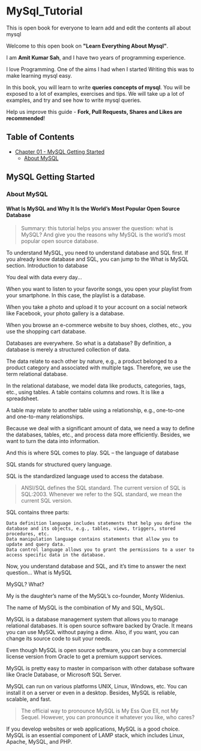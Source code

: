 # MySql_Tutorial
This is open book for everyone to learn add and edit the contents all about mysql

Welcome to this open book on **"Learn Everything About Mysql"**. 

I am **Amit Kumar Sah**, and I have two years of programming experience. 

I love Programming. One of the aims I had when I started Writing this was to make learning mysql easy. 

In this book, you will learn to write **queries** **concepts of mysql**. You will be exposed to a lot of examples, exercises and tips. We will take up a lot of examples, and try and see how to write mysql queries. 

Help us improve this guide - **Fork, Pull Requests, Shares and Likes are recommended**!


## Table of Contents

* [Chapter 01 - MySQL Getting Started](#MySQL-Getting-Started)
    * [About MySQL](#About-MySQL)
    
    
    
## MySQL Getting Started
### About MySQL
#### What Is MySQL and Why It Is the World’s Most Popular Open Source Database

> Summary: this tutorial helps you answer the question: what is MySQL? And give you the reasons why MySQL is the world’s most popular open source database.

To understand MySQL, you need to understand database and SQL first. If you already know database and SQL, you can jump to the What is MySQL section.
Introduction to database

You deal with data every day…

When you want to listen to your favorite songs, you open your playlist from your smartphone. In this case, the playlist is a database.

When you take a photo and upload it to your account on a social network like Facebook, your photo gallery is a database.

When you browse an e-commerce website to buy shoes, clothes, etc., you use the shopping cart database.

Databases are everywhere. So what is a database?  By definition, a database is merely a structured collection of data.

The data relate to each other by nature, e.g., a product belonged to a product category and associated with multiple tags. Therefore, we use the term relational database.

In the relational database, we model data like products, categories, tags, etc., using tables. A table contains columns and rows. It is like a spreadsheet.

A table may relate to another table using a relationship, e.g., one-to-one and one-to-many relationships.

Because we deal with a significant amount of data, we need a way to define the databases, tables, etc., and process data more efficiently. Besides, we want to turn the data into information.

And this is where SQL comes to play.
SQL – the language of database

SQL stands for structured query language.

SQL is the standardized language used to access the database.

> ANSI/SQL defines the SQL standard. The current version of SQL is SQL:2003. Whenever we refer to the SQL standard, we mean the current SQL version.

SQL contains three parts:

    Data definition language includes statements that help you define the database and its objects, e.g., tables, views, triggers, stored procedures, etc.
    Data manipulation language contains statements that allow you to update and query data.
    Data control language allows you to grant the permissions to a user to access specific data in the database.

Now, you understand database and SQL, and it’s time to answer the next question…
What is MySQL

MySQL? What?

My is the daughter’s name of the MySQL’s co-founder, Monty Widenius.

The name of MySQL is the combination of My and SQL, MySQL.

MySQL is a database management system that allows you to manage relational databases. It is open source software backed by Oracle. It means you can use MySQL without paying a dime. Also, if you want, you can change its source code to suit your needs.

Even though MySQL is open source software, you can buy a commercial license version from Oracle to get a premium support services.

MySQL is pretty easy to master in comparison with other database software like Oracle Database, or Microsoft SQL Server.

MySQL can run on various platforms UNIX, Linux, Windows, etc. You can install it on a server or even in a desktop. Besides, MySQL is reliable, scalable, and fast.

>The official way to pronounce MySQL is My Ess Que Ell, not My Sequel. However, you can pronounce it whatever you like, who cares?

If you develop websites or web applications, MySQL is a good choice. MySQL is an essential component of LAMP stack, which includes Linux, Apache, MySQL, and PHP.



